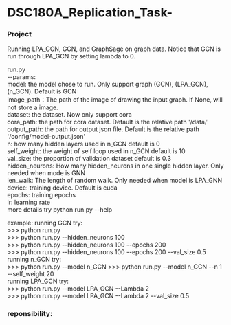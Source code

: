 # DSC180A_Replication_Task-

### Project
Running LPA_GCN, GCN, and GraphSage on graph data. Notice that GCN is run through LPA_GCN by setting lambda to 0. 

run.py  
    --params:  
        model: the model chose to run. Only support graph (GCN), (LPA_GCN), (n_GCN). Default is GCN    
        image_path：The path of the image of drawing the input graph. If None, will not store a image.    
        dataset: the dataset. Now only support cora    
        cora_path: the path for cora dataset. Default is the relative path '/data/'    
        output_path: the path for output json file. Default is the relative path '/config/model-output.json'   
        n: how many hidden layers used in n_GCN default is 0   
        self_weight: the weight of self loop used in n_GCN default is 10   
        val_size: the proportion of validation dataset default is 0.3   
        hidden_neurons: How many hidden_neurons in one single hidden layer. Only needed when mode is GNN     
        len_walk: The length of random walk. Only needed when model is LPA_GNN     
        device: training device. Default is cuda    
        epochs: training epochs    
        lr: learning rate    
    more details try python run.py --help    
    
example:
    running GCN try:  
    >>> python run.py    
    >>> python run.py --hidden_neurons 100    
    >>> python run.py --hidden_neurons 100 --epochs 200    
    >>> python run.py --hidden_neurons 100 --epochs 200 --val_size 0.5
    running n_GCN try:  
    >>> python run.py --model n_GCN
    >>> python run.py --model n_GCN --n 1 --self_weight 20   
    running LPA_GCN try:  
    >>> python run.py --model LPA_GCN --Lambda 2   
    >>> python run.py --model LPA_GCN --Lambda 2 --val_size 0.5    
    
 
 ### reponsibility:
 
 ###